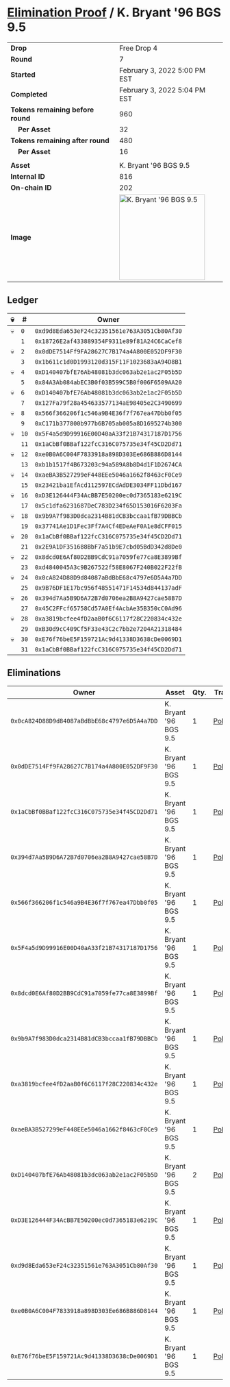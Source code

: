 # [Elimination Proof](./readme.md) / K. Bryant &#039;96 BGS 9.5

|||
|---|---|
| **Drop** | Free Drop 4 |
| **Round** | 7 |
| **Started** | February 3, 2022 5:00 PM EST |
| **Completed** | February 3, 2022 5:04 PM EST |
| **Tokens remaining before round** | 960 |
| **&nbsp;&nbsp;&nbsp;&nbsp;Per Asset** | 32 |
| **Tokens remaining after round** | 480 |
| **&nbsp;&nbsp;&nbsp;&nbsp;Per Asset** | 16 |
| | |
| **Asset** | K. Bryant &#039;96 BGS 9.5 |
| **Internal ID** | 816 |
| **On-chain ID** | 202 |
| **Image** | <img src="https://tcdn.blokpax.com/957181fa-d409-4859-8bf0-831a3fec7192/fd7b1c1dd45c3cf42483a32b95db9fdcbd07176f9b48bf2d4a3e93a473723ad7.jpg" height="200" alt="K. Bryant &#039;96 BGS 9.5" /> |

## Ledger

| 💀 | # | Owner |
| --- | --- | --- |
| 💀 | `0` | `0xd9d8Eda653eF24c32351561e763A3051Cb80Af30` |
|  | `1` | `0x18726E2af433889354F9311e89f81A24C6CaCef8` |
| 💀 | `2` | `0x0dDE7514Ff9FA28627C7B174a4A800E052DF9F30` |
|  | `3` | `0x1b611c1d0D1993120d315F11F1023683aA94D8B1` |
| 💀 | `4` | `0xD140407bfE76Ab48081b3dc063ab2e1ac2F05b5D` |
|  | `5` | `0x84A3Ab084abEC3B0f03B599C5B0f006F6509AA20` |
| 💀 | `6` | `0xD140407bfE76Ab48081b3dc063ab2e1ac2F05b5D` |
|  | `7` | `0x127Fa79f28a454633577134aE98405e2C3490699` |
| 💀 | `8` | `0x566f366206f1c546a9B4E36f7f767ea47Dbb0f05` |
|  | `9` | `0xC171b377800b977b6B705ab005a8D1695274b300` |
| 💀 | `10` | `0x5F4a5d9D99916E00D40aA33f21B74317187D1756` |
|  | `11` | `0x1aCbBf0BBaf122fcC316C075735e34f45CD2Dd71` |
| 💀 | `12` | `0xe0B0A6C004F7833918a898D303Ee686B886D8144` |
|  | `13` | `0xb1b1517f4B673203c94a589A8b8D4d1F1D2674CA` |
| 💀 | `14` | `0xaeBA3B527299eF448EEe5046a1662f8463cF0Ce9` |
|  | `15` | `0x23421ba1EfAcd112597ECdAdDE3034FF11Dbd167` |
| 💀 | `16` | `0xD3E126444F34AcBB7E50200ec0d7365183e6219C` |
|  | `17` | `0x5c1dfa6231687DeC783D234f65D153016F6203Fa` |
| 💀 | `18` | `0x9b9A7f983D0dca2314B81dCB3bccaa1fB79DBBCb` |
|  | `19` | `0x37741Ae1D1Fec3Ff7A4Cf4EDeAeF0A1e8dCFF015` |
| 💀 | `20` | `0x1aCbBf0BBaf122fcC316C075735e34f45CD2Dd71` |
|  | `21` | `0x2E9A1DF351688BbF7a51b9E7cbd05BdD342d8De0` |
| 💀 | `22` | `0x8dcd0E6Af80D2BB9CdC91a7059fe77ca8E3899Bf` |
|  | `23` | `0xd4840045A3c9B267522f58E8067F240B022F22fB` |
| 💀 | `24` | `0x0cA824D88D9d84087aBdBbE68c4797e6D5A4a7DD` |
|  | `25` | `0x9B76DF1E17bc956f48551471F14534d844137adF` |
| 💀 | `26` | `0x394d7Aa5B9D6A72B7d0706ea2B8A9427cae58B7D` |
|  | `27` | `0x45C2FFcf65758Cd57A0Ef4AcbAe35B350cC0Ad96` |
| 💀 | `28` | `0xa3819bcfee4fD2aaB0f6C6117f28C220834c432e` |
|  | `29` | `0xB30d9cC409Cf5F33e43C2c7bb2e7204A21318484` |
| 💀 | `30` | `0xE76f76beE5F159721Ac9d41338D3638cDe0069D1` |
|  | `31` | `0x1aCbBf0BBaf122fcC316C075735e34f45CD2Dd71` |


## Eliminations

| Owner | Asset | Qty. | Transaction |
| --- | --- | --- | --- |
| `0x0cA824D88D9d84087aBdBbE68c4797e6D5A4a7DD` | K. Bryant '96 BGS 9.5 | 1 | [Polygonscan](https://polygonscan.com/tx/0xeb2a2b16d5a4d632c194d02f2239ca305e76dc5908959a7416cea792f2ffeba7) |
| `0x0dDE7514Ff9FA28627C7B174a4A800E052DF9F30` | K. Bryant '96 BGS 9.5 | 1 | [Polygonscan](https://polygonscan.com/tx/0x9d23d02b2d3dd89669a4257998a920bf55d0640dabc99fd014e7e2bd4e0da447) |
| `0x1aCbBf0BBaf122fcC316C075735e34f45CD2Dd71` | K. Bryant '96 BGS 9.5 | 1 | [Polygonscan](https://polygonscan.com/tx/0xbd14a96aae52fb9188bd33c6faad8433ef90e472eed4d5c0c70415522e5b0630) |
| `0x394d7Aa5B9D6A72B7d0706ea2B8A9427cae58B7D` | K. Bryant '96 BGS 9.5 | 1 | [Polygonscan](https://polygonscan.com/tx/0x0632f3f25d7148475d8013ef088819c970cd81b444522fb37dbb9107de95c154) |
| `0x566f366206f1c546a9B4E36f7f767ea47Dbb0f05` | K. Bryant '96 BGS 9.5 | 1 | [Polygonscan](https://polygonscan.com/tx/0xf3812089cbdb4bd3fdf066f99e7cb655df9d2e78939a31a955564e7a484cbb5e) |
| `0x5F4a5d9D99916E00D40aA33f21B74317187D1756` | K. Bryant '96 BGS 9.5 | 1 | [Polygonscan](https://polygonscan.com/tx/0x7e9eb228498f9e43612e3748383f09e1530673aedb02f300bebb7d2b5493cc81) |
| `0x8dcd0E6Af80D2BB9CdC91a7059fe77ca8E3899Bf` | K. Bryant '96 BGS 9.5 | 1 | [Polygonscan](https://polygonscan.com/tx/0x7cc917064c4e76a42e7dde750a8b6b3395d1d42a5c235d8eb7ca0806eab77bfa) |
| `0x9b9A7f983D0dca2314B81dCB3bccaa1fB79DBBCb` | K. Bryant '96 BGS 9.5 | 1 | [Polygonscan](https://polygonscan.com/tx/0x543569b6c056126a4dad790034961d93e5fac4fe85031e901275b84e613be7cc) |
| `0xa3819bcfee4fD2aaB0f6C6117f28C220834c432e` | K. Bryant '96 BGS 9.5 | 1 | [Polygonscan](https://polygonscan.com/tx/0x15c1cf7e79dda3efc35282fcaca33f6f070ed606564059d5786b66a810739227) |
| `0xaeBA3B527299eF448EEe5046a1662f8463cF0Ce9` | K. Bryant '96 BGS 9.5 | 1 | [Polygonscan](https://polygonscan.com/tx/0x03897f7a75779cb0661026b870309d41a87008e62fb3e41ce603f6ca303a6337) |
| `0xD140407bfE76Ab48081b3dc063ab2e1ac2F05b5D` | K. Bryant '96 BGS 9.5 | 2 | [Polygonscan](https://polygonscan.com/tx/0x6e29b931f2fb16d63e420a677cca33433c351beabe6d9cf49449fde7f973255f) |
| `0xD3E126444F34AcBB7E50200ec0d7365183e6219C` | K. Bryant '96 BGS 9.5 | 1 | [Polygonscan](https://polygonscan.com/tx/0x5cf8604b2f6e26c0c36805e46bcb29a0dc5afd8a93696f6ab76a619c1f07ee98) |
| `0xd9d8Eda653eF24c32351561e763A3051Cb80Af30` | K. Bryant '96 BGS 9.5 | 1 | [Polygonscan](https://polygonscan.com/tx/0x591eed2f5baa4afc4a66d11219042cfe51cb193261fb7c74ace65f2a044aee1e) |
| `0xe0B0A6C004F7833918a898D303Ee686B886D8144` | K. Bryant '96 BGS 9.5 | 1 | [Polygonscan](https://polygonscan.com/tx/0x98872d5080cfd82121a7167b5888501a233a1ada91973d785f7120f6d756f605) |
| `0xE76f76beE5F159721Ac9d41338D3638cDe0069D1` | K. Bryant '96 BGS 9.5 | 1 | [Polygonscan](https://polygonscan.com/tx/0x84c2a0eeb6fef840d82938d1d43b24ecb87fb6b310965e25c4fbb02dcfebd920) |
